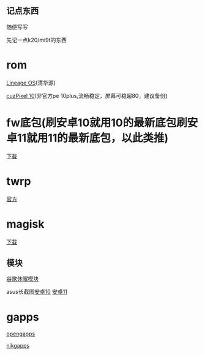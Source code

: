 ## 记点东西

随便写写

先记一点k20/mi9t的东西

# rom
 [Lineage OS](https://mirrors.tuna.tsinghua.edu.cn/lineage-rom/full/davinci/)(清华源)

 [cuzPixel 10](https://sourceforge.net/projects/cuzpixel/files/davinci/Full_Packages/PixelExperience_Plus_davinci-10.0-20201026-0136-UNOFFICIAL.zip/download)(非官方pe 10plus,流畅稳定，屏幕可稳超80，建议备份)

# fw底包(刷安卓10就用10的最新底包刷安卓11就用11的最新底包，以此类推)
 [下载](https://xiaomifirmwareupdater.com/firmware/davinci/)


# twrp
 [官方](https://dl.twrp.me/davinci/twrp-3.5.0_9-0-davinci.img.html)
 

# magisk
 [下载](https://github.com/topjohnwu/Magisk/releases)

## 模块
 [谷歌休眠模块](https://github.com/gloeyisk/UniversalGMSDoze/releases)

 asus长截图[安卓10](https://sourceforge.net/projects/experiments3/files/ASUS_Screenshot-Q-v3%5BMagisk%5D.zip/download)    [安卓11](https://sourceforge.net/projects/experiments3/files/ASUS_Screenshot-R-v3%5BMagisk%5D.zip/download)

# gapps
 [opengapps](https://sourceforge.net/projects/opengapps/files/arm64/test/)

 [nikgapps](https://sourceforge.net/projects/nikgapps/files/Releases/NikGapps-R/)
